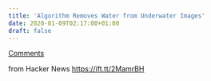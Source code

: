 ```yaml
---
title: 'Algorithm Removes Water from Underwater Images'
date: 2020-01-09T02:17:00+01:00
draft: false
---
```


[Comments](https://news.ycombinator.com/item?id=21997392)  
  
from Hacker News https://ift.tt/2MamrBH